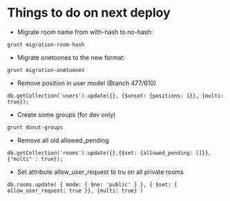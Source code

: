 # Things to do on next deploy

* Migrate room name from with-hash to no-hash:
```
grunt migration-room-hash
```
* Migrate onetoones to the new format:
```
grunt migration-onetoones
```
* Remove position in user model (Branch 477/610)
```
db.getCollection('users').update({}, {$unset: {positions: 1}}, {multi: true});
```
* Create some groups (for dev only)
```
grunt donut-groups
```
* Remove all old allowed_pending
```
db.getCollection('rooms').update({},{$set: {allowed_pending: []}},{"multi" : true});
```
* Set attribute allow_user_request to tru on all private rooms 
```
db.rooms.update( { mode: { $ne: 'public' } }, { $set: { allow_user_request: true }}, {multi: true} )
```
